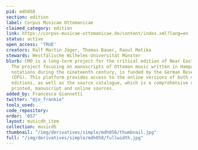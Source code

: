 ```yaml
---
pid: mdh058
section: edition
label: Corpus Musicae Ottomanicae
claimed_category: edition
link: https://corpus-musicae-ottomanicae.de/content/index.xml?lang=en
status: active
open_access: 'TRUE'
creators: Ralf Martin Jäger, Thomas Bauer, Raoul Motika
stewards: Westfälische Wilhelms-Universität Münster
blurb: CMO is a long-term project for the critical edition of Near Eastern music manuscripts.
  The project focusing on manuscripts of Ottoman music written in Hampartsum and staff
  notations during the nineteenth century, is funded by the German Research Foundation
  (DFG). This platform provides access to the online versions of both music and text
  editions, as well as the source catalogue, which is a comprehensive database of
  printed, manuscript and online sources.
added_by: Francesca Giannetti
twitter: "@jo_frankie"
tools_used:
code_repository:
order: '057'
layout: musicdh_item
collection: musicdh
thumbnail: "/img/derivatives/simple/mdh058/thumbnail.jpg"
full: "/img/derivatives/simple/mdh058/fullwidth.jpg"
---
```


